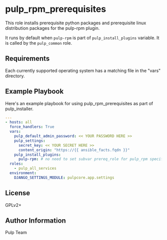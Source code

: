 pulp_rpm_prerequisites
======================

This role installs prerequisite python packages and prerequisite linux distribution packages
for the pulp-rpm plugin.

It runs by default when `pulp-rpm` is part of `pulp_install_plugins` variable. It is called by the
`pulp_common` role.

Requirements
------------

Each currently supported operating system has a matching file in the "vars"
directory.

Example Playbook
----------------

Here's an example playbook for using pulp_rpm_prerequisites as part of pulp_installer.

```yaml
---
- hosts: all
  force_handlers: True
  vars:
    pulp_default_admin_password: << YOUR PASSWORD HERE >>
    pulp_settings:
      secret_key: << YOUR SECRET HERE >>
      content_origin: "https://{{ ansible_facts.fqdn }}"
    pulp_install_plugins:
      pulp-rpm: # no need to set subvar prereq_role for pulp_rpm specifically
  roles:
    - pulp_all_services
  environment:
    DJANGO_SETTINGS_MODULE: pulpcore.app.settings
```

License
-------

GPLv2+

Author Information
------------------

Pulp Team
